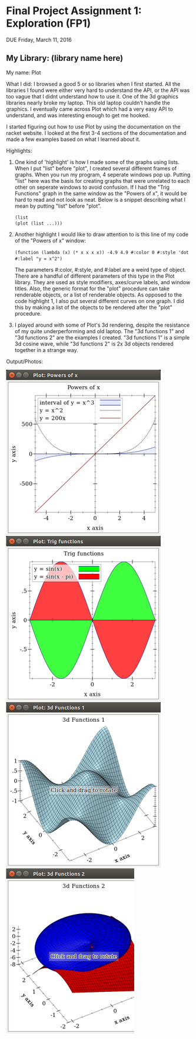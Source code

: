 # Final Project Assignment 1: Exploration (FP1)
DUE Friday, March 11, 2016

## My Library: (library name here)
My name: Plot

What I did:
 I browsed a good 5 or so libraries when I first started. All the libraries I found were either very hard 
 to understand the API, or the API was too vague that I didnt understand how to use it. One of the 3d graphics
 libraries nearly broke my laptop. This old laptop couldn't handle the graphics. I eventually came across Plot
 which had a very easy API to understand, and was interesting enough to get me hooked.
 
 I started figuring out how to use Plot by using the documentation on the racket website.
 I looked at the first 3-4 sections of the documentation and made a few examples based on
 what I learned about it.

Highlights:
 1. One kind of 'highlight' is how I made some of the graphs using lists. When I put "list" before "plot", I created
    several different frames of graphs. When you run my program, 4 seperate windows pop up. Putting "list" here was 
    the basis for creating graphs that were unrelated to each other on seperate windows to avoid confusion. If I had 
    the "Trig Functions" graph in the same window as the "Powers of x", it would be hard to read  and not look as neat. 
    Below is a snippet describing what I mean by putting "list" before "plot". 
    ```
    (list
    (plot (list ...)))
    ```
    
 2. Another highlight I would like to draw attention to is this line of my code of the "Powers of x" window:

    `(function (lambda (x) (* x x x x)) -4.9 4.9 #:color 0 #:style 'dot #:label "y = x^2")`

    The parameters #:color, #:style, and #:label are a weird type of object. There are a handful of different 
    parameters of this type in the Plot library. They are used as style modifiers, axes/curve labels, and window titles.
    Also, the generic format for the "plot" procedure can take renderable objects, or a list of renderable objects.
    As opposed to the code highlight 1, I also put several different curves on one graph. I did this by making a list of the
    objects to be rendered after the "plot" procedure.

 3. I played around with some of Plot's 3d rendering, despite the resistance of my quite underperforming and old laptop.
    The "3d functions 1" and "3d functions 2" are the examples I created. "3d functions 1" is a simple 3d cosine wave,
    while "3d functions 2" is 2x 3d objects rendered together in a strange way.

Output/Photos:

![Powers of x output](https://github.com/kjolicoeur/FP1/blob/master/Powers%20of%20x.png?raw=true)
![Trig Functions output](https://github.com/kjolicoeur/FP1/blob/master/Trig%20Functions.png?raw=true)
![3d functions 1 output](https://github.com/kjolicoeur/FP1/blob/master/3d%20functions%201.png?raw=true)
![3d functions 2 output](https://github.com/kjolicoeur/FP1/blob/master/3d%20functions%202.png?raw=true)

